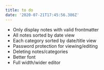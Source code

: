 ```yaml
---
title: to do
date: '2020-07-21T17:45:56.386Z'
---
```

* Only display notes with valid frontmatter
* All notes sorted by date view
* Each category sorted by date/title view
* Password protection for viewing/editing
* Deleting notes/categories
* Better font
* Full width/wider editor